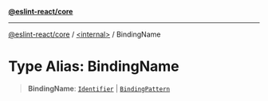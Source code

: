 [**@eslint-react/core**](../../README.md)

***

[@eslint-react/core](../../README.md) / [\<internal\>](../README.md) / BindingName

# Type Alias: BindingName

> **BindingName**: [`Identifier`](../interfaces/Identifier.md) \| [`BindingPattern`](BindingPattern.md)

